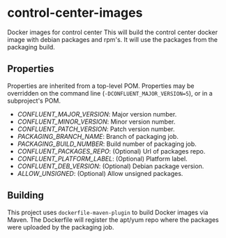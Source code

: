 # control-center-images
Docker images for control center
This will build the control center docker image with debian packages and rpm's.
It will use the packages from the packaging build.

## Properties

Properties are inherited from a top-level POM. Properties may be overridden on the command line (`-DCONFLUENT_MAJOR_VERSION=5`), or in a subproject's POM.

- *CONFLUENT_MAJOR_VERSION*: Major version number.
- *CONFLUENT_MINOR_VERSION*: Minor version number.
- *CONFLUENT_PATCH_VERSION*: Patch version number.
- *PACKAGING_BRANCH_NAME*: Branch of packaging job.
- *PACKAGING_BUILD_NUMBER*: Build number of packaging job.
- *CONFLUENT_PACKAGES_REPO*: (Optional) Url of packages repo.
- *CONFLUENT_PLATFORM_LABEL*: (Optional) Platform label.
- *CONFLUENT_DEB_VERSION*: (Optional) Debian package version.
- *ALLOW_UNSIGNED*: (Optional) Allow unsigned packages.

## Building

This project uses `dockerfile-maven-plugin` to build Docker images via Maven.
The Dockerfile will register the apt/yum repo where the packages were uploaded by the 
packaging job.
